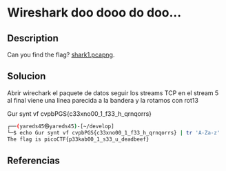 # Wireshark doo dooo do doo...

## Description
Can you find the flag? [shark1.pcapng](https://mercury.picoctf.net/static/81c7862241faf4a48bd64a858392c92b/shark1.pcapng).


## Solucion
Abrir wirechark el paquete de datos
seguir los streams TCP
en el stream 5 al final viene una linea parecida a la bandera
y la rotamos con rot13

Gur synt vf cvpbPGS{c33xno00_1_f33_h_qrnqorrs}

```bash
┌──(yareds45㉿yareds45)-[~/develop]
└─$ echo Gur synt vf cvpbPGS{c33xno00_1_f33_h_qrnqorrs} | tr 'A-Za-z' 'N-ZA-Mn-za-m'
The flag is picoCTF{p33kab00_1_s33_u_deadbeef}

```


## Referencias